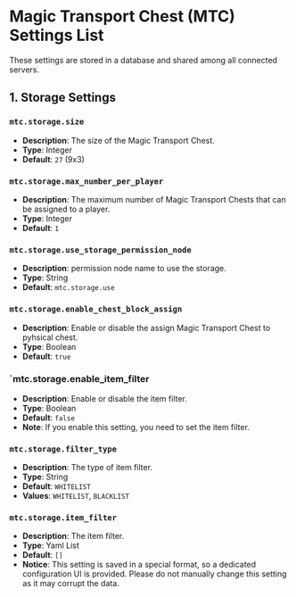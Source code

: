 # Magic Transport Chest (MTC) Settings List

These settings are stored in a database and shared among all connected servers.

## 1. Storage Settings

### `mtc.storage.size`

- **Description**: The size of the Magic Transport Chest.
- **Type**: Integer
- **Default**: `27` (9x3)

### `mtc.storage.max_number_per_player`

- **Description**: The maximum number of Magic Transport Chests that can be assigned to a player.
- **Type**: Integer
- **Default**: `1`

### `mtc.storage.use_storage_permission_node`

- **Description**: permission node name to use the storage.
- **Type**: String
- **Default**: `mtc.storage.use`

### `mtc.storage.enable_chest_block_assign`

- **Description**: Enable or disable the assign Magic Transport Chest to pyhsical chest.
- **Type**: Boolean
- **Default**: `true`

### `mtc.storage.enable_item_filter

- **Description**: Enable or disable the item filter.
- **Type**: Boolean
- **Default**: `false`
- **Note**: If you enable this setting, you need to set the item filter.

### `mtc.storage.filter_type`

- **Description**: The type of item filter.
- **Type**: String
- **Default**: `WHITELIST`
- **Values**: `WHITELIST`, `BLACKLIST`

### `mtc.storage.item_filter`

- **Description**: The item filter.
- **Type**: Yaml List
- **Default**: `[]`
- **Notice**: This setting is saved in a special format, so a dedicated configuration UI is provided. Please do not
  manually change this setting as it may corrupt the data. 
